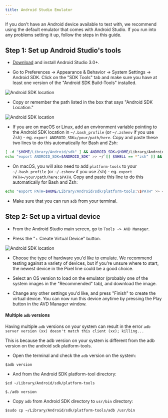 ```yaml
---
title: Android Studio Emulator
---
```


If you don't have an Android device available to test with, we recommend using the default emulator that comes with Android Studio. If you run into any problems setting it up, follow the steps in this guide.

## Step 1: Set up Android Studio's tools

- [Download](https://developer.android.com/studio) and install Android Studio 3.0+.

- Go to Preferences -> Appearance & Behavior -> System Settings -> Android SDK. Click on the "SDK Tools" tab and make sure you have at least one version of the "Android SDK Build-Tools" installed.

![Android SDK location](/static/images/android-studio-build-tools.png)

- Copy or remember the path listed in the box that says "Android SDK Location."

![Android SDK location](/static/images/android-studio-sdk-location.png)

- If you are on macOS or Linux, add an environment variable pointing to the Android SDK location in `~/.bash_profile` (or `~/.zshenv` if you use Zsh) - eg. `export ANDROID_SDK=/your/path/here`. Copy and paste these two lines to do this automatically for Bash and Zsh:

```bash
[ -d "$HOME/Library/Android/sdk" ] && ANDROID_SDK=$HOME/Library/Android/sdk || ANDROID_SDK=$HOME/Android/Sdk
echo "export ANDROID_SDK=$ANDROID_SDK" >> ~/`[[ $SHELL == *"zsh" ]] && echo '.zshenv' || echo '.bash_profile'`
```

- On macOS, you will also need to add `platform-tools` to your `~/.bash_profile` (or `~/.zshenv` if you use Zsh) - eg. `export PATH=/your/path/here:$PATH`. Copy and paste this line to do this automatically for Bash and Zsh:

```bash
echo "export PATH=$HOME/Library/Android/sdk/platform-tools:\$PATH" >> ~/`[[ $SHELL == *"zsh" ]] && echo '.zshenv' || echo '.bash_profile'`
```

- Make sure that you can run `adb` from your terminal.

## Step 2: Set up a virtual device

- From the Android Studio main screen, go to `Tools -> AVD Manager`.

- Press the "+ Create Virtual Device" button.

![Android SDK location](/static/images/android-studio-avd-manager.png)

- Choose the type of hardware you'd like to emulate. We recommend testing against a variety of devices, but if you're unsure where to start, the newest device in the Pixel line could be a good choice.

- Select an OS version to load on the emulator (probably one of the system images in the "Recommended" tab), and download the image.

- Change any other settings you'd like, and press "Finish" to create the virtual device. You can now run this device anytime by pressing the Play button in the AVD Manager window.

#### Multiple `adb` versions

Having multiple `adb` versions on your system can result in the error `adb server version (xx) doesn't match this client (xx); killing...`

This is because the adb version on your system is different from the adb version on the android sdk platform-tools.

- Open the terminal and check the `adb` version on the system:

`$adb version`

- And from the Android SDK platform-tool directory:

`$cd ~/Library/Android/sdk/platform-tools`

`$./adb version`

- Copy `adb` from Android SDK directory to `usr/bin` directory:

`$sudo cp ~/Library/Android/sdk/platform-tools/adb /usr/bin`
